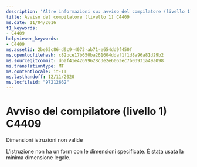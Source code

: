 ```yaml
---
description: 'Altre informazioni su: avviso del compilatore (livello 1) C4409'
title: Avviso del compilatore (livello 1) C4409
ms.date: 11/04/2016
f1_keywords:
- C4409
helpviewer_keywords:
- C4409
ms.assetid: 2be63c86-d9c9-4073-ab71-e654dd9f450f
ms.openlocfilehash: c82bce17b650ba261604ddaf1f1d8a96a81d29b2
ms.sourcegitcommit: d6af41e42699628c3e2e6063ec7b03931a49a098
ms.translationtype: MT
ms.contentlocale: it-IT
ms.lasthandoff: 12/11/2020
ms.locfileid: "97212662"
---
```

# <a name="compiler-warning-level-1-c4409"></a>Avviso del compilatore (livello 1) C4409

Dimensioni istruzioni non valide

L'istruzione non ha un form con le dimensioni specificate. È stata usata la minima dimensione legale.
